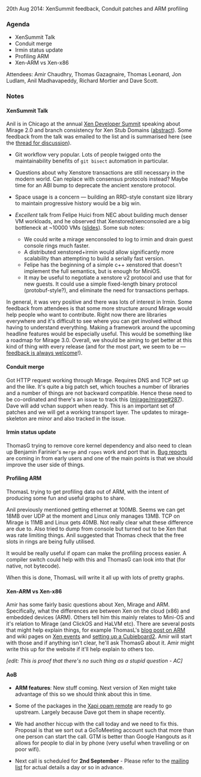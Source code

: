20th Aug 2014: XenSummit feedback, Conduit patches and ARM profiling

### Agenda ###

* XenSummit Talk
* Conduit merge
* Irmin status update
* Profiling ARM
* Xen-ARM vs Xen-x86


Attendees: Amir Chaudhry, Thomas Gazagnaire, Thomas Leonard,
Jon Ludlam, Anil Madhavapeddy, Richard Mortier and Dave Scott.


### Notes ###

#### XenSummit Talk ####

Anil is in Chicago at the annual [Xen Developer Summit][xen-summit] speaking
about Mirage 2.0 and branch consistency for Xen Stub Domains ([abstract][]).
Some feedback from the talk was emailed to the list and is summarised here
(see the [thread for discussion][thread]).

- Git workflow very popular. Lots of people twigged onto the maintainability
benefits of `git bisect` automation in particular.

- Questions about why Xenstore transactions are still necessary in the modern
world.  Can replace with consensus protocols instead?  Maybe time for an ABI
bump to deprecate the ancient xenstore protocol.

- Space usage is a concern — building an RRD-style constant size library to
maintain progressive history would be a big win.

- *Excellent* talk from Felipe Huici from NEC about building much denser  VM
workloads, and he observed that Xenstored/xenconsoled are a big bottleneck  at
~10000 VMs ([slides][]).  Some sub notes:
   - We could write a mirage xenconsoled to log to irmin and drain guest
   console rings much faster.
   - A distributed xenstored+irmin would allow significantly more scalability
   than attempting to build a serially fast version.
   - Felipe has the beginning of a simple c++ xenstored that doesn't implement
   the full semantics, but is enough for MiniOS.
   - It may be useful to negotiate a xenstore v2 protocol and use that for new
   guests.  It could use a simple fixed-length binary protocol
   (protobuf-style?), and eliminate the need for transactions perhaps.

In general, it was very positive and there was lots of interest in Irmin. Some
feedback from attendees is that some more structure around Mirage would help
people who want to contribute. Right now there are libraries everywhere and
it's difficult to see where you can get involved without having to understand
everything. Making a framework around the upcoming headline features would be
especially useful. This would be something like a roadmap for Mirage 3.0.
Overall, we should be aiming to get better at this kind of thing with every
release (and for the most part, we seem to be —
[feedback is always welcome][feedback]!).

[xen-summit]: http://events.linuxfoundation.org/events/xen-project-developer-summit
[abstract]: http://sched.co/1nhbdHE
[thread]: http://lists.xenproject.org/archives/html/mirageos-devel/2014-08/msg00100.html
[slides]: http://www0.cs.ucl.ac.uk/staff/f.huici/presentations/clickos-xendevsummit14.pdf
[feedback]: http://openmirage.org/community/

#### Conduit merge ####

Got HTTP request working through Mirage. Requires DNS and TCP set up and the
like. It's quite a big patch set, which touches a number of libraries and a
number of things are not backward compatible.  Hence these need to be
co-ordinated and there's an issue to track this ([mirage/mirage#287][287]).
Dave will add vchan support when ready. This is an important set of patches
and we will get a working transport layer.  The updates to mirage-skeleton are
minor and also tracked in the issue. 

[287]: https://github.com/mirage/mirage/issues/287

#### Irmin status update ####

ThomasG trying to remove core kernel dependency and also need to clean up
Benjamin Farinier's `merge` and `ropes` work and port that in.
[Bug reports][irmin-tracker] are coming in from early users and one of the
main points is that we should improve the user side of things.

[irmin-tracker]: https://github.com/mirage/irmin/issues

#### Profiling ARM ####

ThomasL trying to get profiling data out of ARM, with the intent of producing
some fun and useful graphs to share.

Anil previously mentioned getting ethernet at 100MB. Seems we can get 18MB over
UDP at the moment and Linux only manages 13MB. TCP on Mirage is 11MB and Linux
gets 40MB. Not really clear what these difference are due to. Also tried to
dump from console but turned out to be Xen that was rate limiting things. Anil
suggested that Thomas check that the free slots in rings are being fully
utilised.

It would be really useful if opam can make the profiling process easier. A
compiler switch could help with this and ThomasG can look into that (for
native, not bytecode).

When this is done, ThomasL will write it all up with lots of pretty graphs.


#### Xen-ARM vs Xen-x86 ####

Amir has some fairly basic questions about Xen, Mirage and ARM.  Specifically,
what the differences are between Xen on the cloud (x86) and embedded devices
(ARM). Others tell him this mainly relates to Mini-OS and it's relation to
Mirage (and ClickOS and HaLVM etc). There are several posts that might help
explain things, for example ThomasL's [blog post on ARM][arm-blog] and wiki
pages on [Xen events][xen-events] and [setting up a Cubieboard2][cubieboard].
Amir will start with those and if anything isn't clear, he'll ask ThomasG
about it. Amir might write this up for the website if it'll help explain to
others too.

*\[edit: This is proof that there's no such thing as a stupid question - AC\]*

[arm-blog]: http://openmirage.org/blog/introducing-xen-minios-arm
[cubieboard]: http://openmirage.org/wiki/xen-on-cubieboard2
[xen-events]: http://openmirage.org/wiki/xen-events

#### AoB ####

- **ARM features**: New stuff coming. Next version of Xen might take advantage
of this so we should think about this in time.

- Some of the packages in the [Xapi opam remote][xapi-remote] are ready to go
upstream. Largely because Dave got them in shape recently.

- We had another hiccup with the call today and we need to fix this. Proposal
is that we sort out a GoToMeeting account such that more than one person can
start the call. GTM is better than Google Hangouts as it allows for people to
dial in by phone (very useful when travelling or on poor wifi).

- Next call is scheduled for **2nd September** - Please refer to the
[mailing list][mir-mail] for actual details a day or so in advance.

[xapi-remote]: https://github.com/xapi-project/opam-repo-dev
[mir-mail]: http://lists.xenproject.org/cgi-bin/mailman/listinfo/mirageos-devel
